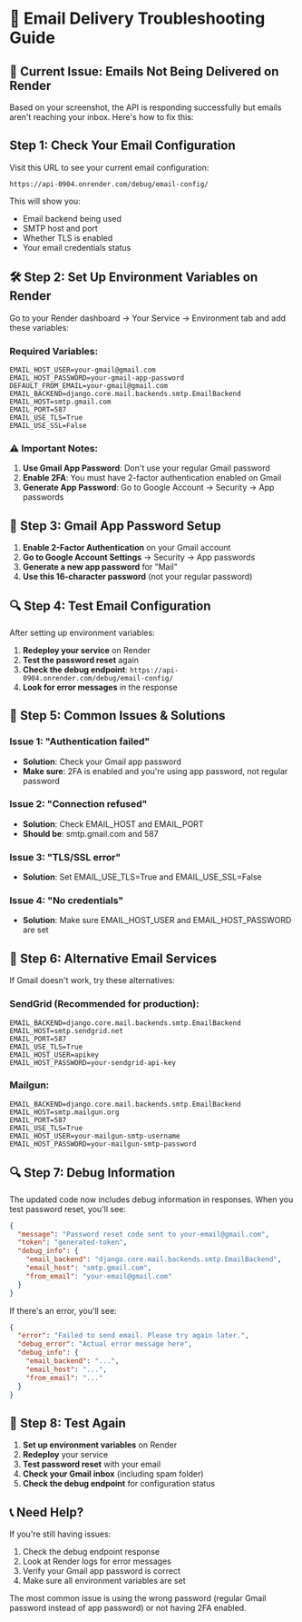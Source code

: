 # 🔧 Email Delivery Troubleshooting Guide

## 🚨 Current Issue: Emails Not Being Delivered on Render

Based on your screenshot, the API is responding successfully but emails aren't reaching your inbox. Here's how to fix this:

##  Step 1: Check Your Email Configuration

Visit this URL to see your current email configuration:
```
https://api-0904.onrender.com/debug/email-config/
```

This will show you:
- Email backend being used
- SMTP host and port
- Whether TLS is enabled
- Your email credentials status

## 🛠 Step 2: Set Up Environment Variables on Render

Go to your Render dashboard → Your Service → Environment tab and add these variables:

### Required Variables:
```
EMAIL_HOST_USER=your-gmail@gmail.com
EMAIL_HOST_PASSWORD=your-gmail-app-password
DEFAULT_FROM_EMAIL=your-gmail@gmail.com
EMAIL_BACKEND=django.core.mail.backends.smtp.EmailBackend
EMAIL_HOST=smtp.gmail.com
EMAIL_PORT=587
EMAIL_USE_TLS=True
EMAIL_USE_SSL=False
```

### ⚠️ Important Notes:
1. **Use Gmail App Password**: Don't use your regular Gmail password
2. **Enable 2FA**: You must have 2-factor authentication enabled on Gmail
3. **Generate App Password**: Go to Google Account → Security → App passwords

## 📧 Step 3: Gmail App Password Setup

1. **Enable 2-Factor Authentication** on your Gmail account
2. **Go to Google Account Settings** → Security → App passwords
3. **Generate a new app password** for "Mail"
4. **Use this 16-character password** (not your regular password)

## 🔍 Step 4: Test Email Configuration

After setting up environment variables:

1. **Redeploy your service** on Render
2. **Test the password reset** again
3. **Check the debug endpoint**: `https://api-0904.onrender.com/debug/email-config/`
4. **Look for error messages** in the response

## 🐛 Step 5: Common Issues & Solutions

### Issue 1: "Authentication failed"
- **Solution**: Check your Gmail app password
- **Make sure**: 2FA is enabled and you're using app password, not regular password

### Issue 2: "Connection refused"
- **Solution**: Check EMAIL_HOST and EMAIL_PORT
- **Should be**: smtp.gmail.com and 587

### Issue 3: "TLS/SSL error"
- **Solution**: Set EMAIL_USE_TLS=True and EMAIL_USE_SSL=False

### Issue 4: "No credentials"
- **Solution**: Make sure EMAIL_HOST_USER and EMAIL_HOST_PASSWORD are set

## 📱 Step 6: Alternative Email Services

If Gmail doesn't work, try these alternatives:

### SendGrid (Recommended for production):
```
EMAIL_BACKEND=django.core.mail.backends.smtp.EmailBackend
EMAIL_HOST=smtp.sendgrid.net
EMAIL_PORT=587
EMAIL_USE_TLS=True
EMAIL_HOST_USER=apikey
EMAIL_HOST_PASSWORD=your-sendgrid-api-key
```

### Mailgun:
```
EMAIL_BACKEND=django.core.mail.backends.smtp.EmailBackend
EMAIL_HOST=smtp.mailgun.org
EMAIL_PORT=587
EMAIL_USE_TLS=True
EMAIL_HOST_USER=your-mailgun-smtp-username
EMAIL_HOST_PASSWORD=your-mailgun-smtp-password
```

## 🔍 Step 7: Debug Information

The updated code now includes debug information in responses. When you test password reset, you'll see:

```json
{
  "message": "Password reset code sent to your-email@gmail.com",
  "token": "generated-token",
  "debug_info": {
    "email_backend": "django.core.mail.backends.smtp.EmailBackend",
    "email_host": "smtp.gmail.com",
    "from_email": "your-email@gmail.com"
  }
}
```

If there's an error, you'll see:
```json
{
  "error": "Failed to send email. Please try again later.",
  "debug_error": "Actual error message here",
  "debug_info": {
    "email_backend": "...",
    "email_host": "...",
    "from_email": "..."
  }
}
```

## 🚀 Step 8: Test Again

1. **Set up environment variables** on Render
2. **Redeploy** your service
3. **Test password reset** with your email
4. **Check your Gmail inbox** (including spam folder)
5. **Check the debug endpoint** for configuration status

## 📞 Need Help?

If you're still having issues:
1. Check the debug endpoint response
2. Look at Render logs for error messages
3. Verify your Gmail app password is correct
4. Make sure all environment variables are set

The most common issue is using the wrong password (regular Gmail password instead of app password) or not having 2FA enabled.
